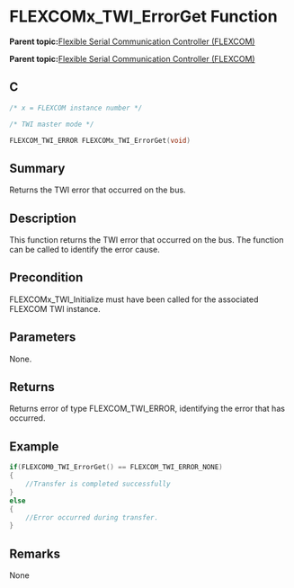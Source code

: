 # FLEXCOMx\_TWI\_ErrorGet Function

**Parent topic:**[Flexible Serial Communication Controller \(FLEXCOM\)](GUID-137968B9-4089-44C6-9B5A-2F30929F6852.md)

**Parent topic:**[Flexible Serial Communication Controller \(FLEXCOM\)](GUID-1F0CC449-4122-4C77-A199-A7874C524FDD.md)

## C

```c
/* x = FLEXCOM instance number */

/* TWI master mode */

FLEXCOM_TWI_ERROR FLEXCOMx_TWI_ErrorGet(void)			
```

## Summary

Returns the TWI error that occurred on the bus.

## Description

This function returns the TWI error that occurred on the bus. The function can be called to identify the error cause.

## Precondition

FLEXCOMx\_TWI\_Initialize must have been called for the associated FLEXCOM TWI instance.

## Parameters

None.

## Returns

Returns error of type FLEXCOM\_TWI\_ERROR, identifying the error that has occurred.

## Example

```c
if(FLEXCOM0_TWI_ErrorGet() == FLEXCOM_TWI_ERROR_NONE)
{
    //Transfer is completed successfully
}
else
{
    //Error occurred during transfer.
}
```

## Remarks

None


